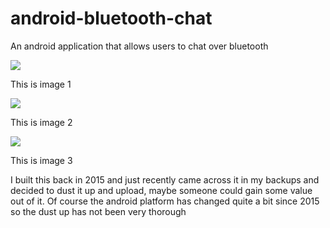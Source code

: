 # android-bluetooth-chat
An android application that allows users to chat over bluetooth

<link rel="stylesheet" type="text/css" media="all" href="https://raw.githubusercontent.com/mungujn/android-bluetooth-chat/master/static/style.css" />


<div>
    <div class="imgContainer">
            <img src="https://raw.githubusercontent.com/mungujn/android-bluetooth-chat/master/static/1.JPG"/>
            <p>This is image 1</p>
        </div>
        <div class="imgContainer">
            <img class="middle-img" src="https://raw.githubusercontent.com/mungujn/android-bluetooth-chat/master/static/old.JPG"/>
            <p>This is image 2</p>
        </div>
        <div class="imgContainer">
             <img src="https://raw.githubusercontent.com/mungujn/android-bluetooth-chat/master/static/old-list.JPG"/>
            <p>This is image 3</p>
        </div>
</div>

I built this back in 2015 and just recently came across it in my backups and decided to dust it up and upload, maybe someone could gain some value out of it.
Of course the android platform has changed quite a bit since 2015 so the dust up has not been very thorough
